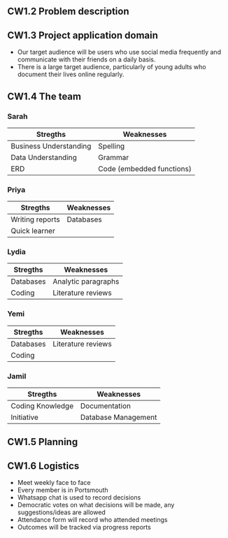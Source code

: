 ## CW1.2 Problem description


## CW1.3 Project application domain

* Our target audience will be users who use social media frequently and  communicate with their friends on a daily basis. 
* There is a large target audience, particularly of young adults who document their lives online regularly. 

## CW1.4 The team

### Sarah

| Stregths  | Weaknesses |
| --------------- | --------------- |
| Business Understanding | Spelling | 
| Data Understanding | Grammar | 
| ERD| Code (embedded functions) |  

### Priya

| Stregths  | Weaknesses |
| --------------- | --------------- |
| Writing  reports | Databases | 
| Quick learner  |  | 

### Lydia

| Stregths  | Weaknesses |
| --------------- | --------------- |
| Databases | Analytic paragraphs | 
| Coding | Literature reviews | 

### Yemi

| Stregths  | Weaknesses |
| --------------- | --------------- |
| Databases | Literature reviews | 
| Coding |  | 

### Jamil

| Stregths  | Weaknesses |
| --------------- | --------------- |
| Coding Knowledge | Documentation | 
| Initiative | Database Management | 


## CW1.5 Planning


## CW1.6 Logistics

* Meet weekly face to face
* Every member is in Portsmouth
* Whatsapp chat is used to record decisions
* Democratic votes on what decisions will be made, any suggestions/ideas are allowed
* Attendance form will record who attended meetings
* Outcomes will be tracked via progress reports
